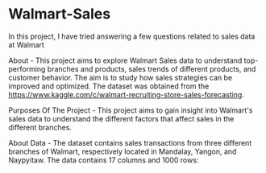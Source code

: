 # Walmart-Sales
In this project, I have tried answering a few questions related to sales data at Walmart

About - This project aims to explore Walmart Sales data to understand top-performing branches and products, sales trends of different products, and customer behavior. The aim is to study how sales strategies can be improved and optimized. The dataset was obtained from the https://www.kaggle.com/c/walmart-recruiting-store-sales-forecasting. 

Purposes Of The Project - This project aims to gain insight into Walmart's sales data to understand the different factors that affect sales in the different branches.

About Data - The dataset contains sales transactions from three different branches of Walmart, respectively located in Mandalay, Yangon, and Naypyitaw. The data contains 17 columns and 1000 rows:


